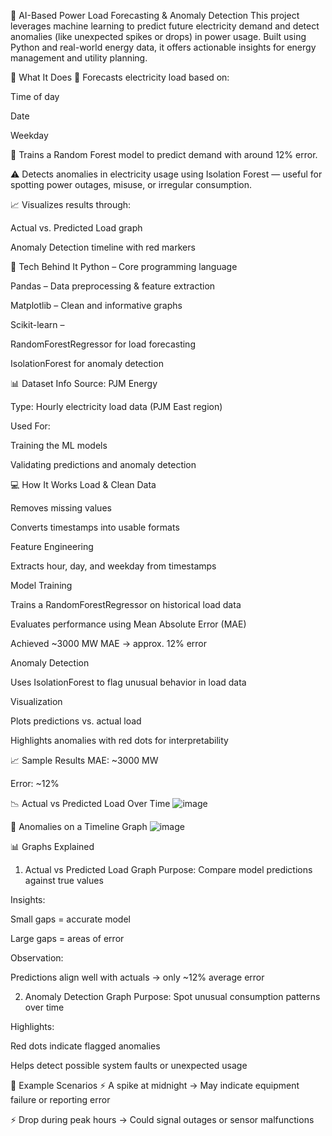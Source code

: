 🔌 AI-Based Power Load Forecasting & Anomaly Detection
This project leverages machine learning to predict future electricity demand and detect anomalies (like unexpected spikes or drops) in power usage. Built using Python and real-world energy data, it offers actionable insights for energy management and utility planning.

📌 What It Does
🔮 Forecasts electricity load based on:

Time of day

Date

Weekday

🌲 Trains a Random Forest model to predict demand with around 12% error.

⚠️ Detects anomalies in electricity usage using Isolation Forest — useful for spotting power outages, misuse, or irregular consumption.

📈 Visualizes results through:

Actual vs. Predicted Load graph

Anomaly Detection timeline with red markers

🧠 Tech Behind It
Python – Core programming language

Pandas – Data preprocessing & feature extraction

Matplotlib – Clean and informative graphs

Scikit-learn –

RandomForestRegressor for load forecasting

IsolationForest for anomaly detection

📊 Dataset Info
Source: PJM Energy

Type: Hourly electricity load data (PJM East region)

Used For:

Training the ML models

Validating predictions and anomaly detection

💻 How It Works
Load & Clean Data

Removes missing values

Converts timestamps into usable formats

Feature Engineering

Extracts hour, day, and weekday from timestamps

Model Training

Trains a RandomForestRegressor on historical load data

Evaluates performance using Mean Absolute Error (MAE)

Achieved ~3000 MW MAE → approx. 12% error

Anomaly Detection

Uses IsolationForest to flag unusual behavior in load data

Visualization

Plots predictions vs. actual load

Highlights anomalies with red dots for interpretability

📈 Sample Results
MAE: ~3000 MW

Error: ~12%

📉 Actual vs Predicted Load Over Time
![image](https://github.com/user-attachments/assets/87ec1a95-6b9f-482b-a0fa-d100f2675339)


🔴 Anomalies on a Timeline Graph
![image](https://github.com/user-attachments/assets/3418be24-1ff3-46b5-aa8f-7f60a86052ab)



📊 Graphs Explained
1. Actual vs Predicted Load Graph
Purpose: Compare model predictions against true values

Insights:

Small gaps = accurate model

Large gaps = areas of error

Observation:

Predictions align well with actuals → only ~12% average error

2. Anomaly Detection Graph
Purpose: Spot unusual consumption patterns over time

Highlights:

Red dots indicate flagged anomalies

Helps detect possible system faults or unexpected usage

📌 Example Scenarios
⚡ A spike at midnight → May indicate equipment failure or reporting error

⚡ Drop during peak hours → Could signal outages or sensor malfunctions
